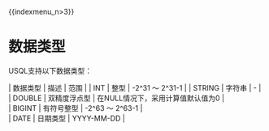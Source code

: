 {{indexmenu_n>3}}

# 数据类型

USQL支持以下数据类型：

| 数据类型   | 描述     | 范围                  | 
| INT    | 整型     | -2^31 ～ 2^31-1 |
| STRING | 字符串    | -                  |                  
| DOUBLE | 双精度浮点型 | 在NULL情况下，采用计算值默认值为0 |                  
| BIGINT | 有符号整型  | -2^63 ～ 2^63-1 |                  
| DATE   | 日期类型   | YYYY-MM-DD          |                  
